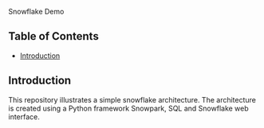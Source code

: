  Snowflake Demo

## Table of Contents
- [Introduction](#introduction)

## Introduction
This repository illustrates a simple snowflake architecture. The architecture is created using a Python framework Snowpark, SQL and Snowflake web interface.
